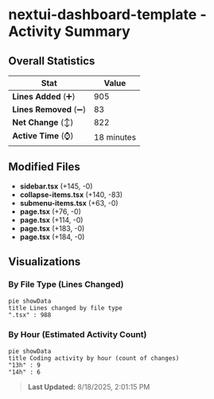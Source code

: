 # nextui-dashboard-template - Activity Summary 

## Overall Statistics

| Stat                   | Value                                                             |
| ---------------------- | ----------------------------------------------------------------- |
| **Lines Added** (➕)   | 905                                          |
| **Lines Removed** (➖) | 83                                        |
| **Net Change** (↕)    | 822                |
| **Active Time** (⌚)   | 18 minutes |


## Modified Files
- **sidebar.tsx** (+145, -0)
- **collapse-items.tsx** (+140, -83)
- **submenu-items.tsx** (+63, -0)
- **page.tsx** (+76, -0)
- **page.tsx** (+114, -0)
- **page.tsx** (+183, -0)
- **page.tsx** (+184, -0)

## Visualizations

### By File Type (Lines Changed)

```mermaid
pie showData
title Lines changed by file type
".tsx" : 988
```

### By Hour (Estimated Activity Count)

```mermaid
pie showData
title Coding activity by hour (count of changes)
"13h" : 9
"14h" : 6
```


> **Last Updated:** 8/18/2025, 2:01:15 PM